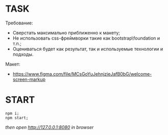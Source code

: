 # TASK

Требование:  
- Сверстать максимально приближенно к макету;  
- Не использовать css-фреймворки такие как bootstrap\foundation и т.п.;  
- Оцениваться будет как результат, так и используемые технологии и подходы.  

Макет:  
- https://www.figma.com/file/MCsGoYuJehnjzieJafB0bG/welcome-screen-markup  

# START

```
npm i;
npm start;
```

_then open http://127.0.0.1:8080 in browser_
